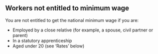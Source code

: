##  Workers not entitled to minimum wage

You are not entitled to get the national minimum wage if you are:

  * Employed by a close relative (for example, a spouse, civil partner or parent) 
  * In a statutory apprenticeship 
  * Aged under 20 (see ‘Rates’ below) 
